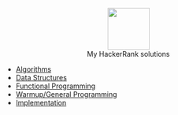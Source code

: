 <p align="center">
    <a href="https://www.hackerrank.com/ympons">
        <img height=85 src="https://d3keuzeb2crhkn.cloudfront.net/hackerrank/assets/styleguide/logo_wordmark-f5c5eb61ab0a154c3ed9eda24d0b9e31.svg">
    </a>
    <br>My HackerRank solutions
</p>

* [Algorithms](https://github.com/ympons/challenges/tree/master/hackerrank/algorithms)
* [Data Structures](https://github.com/ympons/challenges/tree/master/hackerrank/data-structures)
* [Functional Programming](https://github.com/ympons/challenges/tree/master/hackerrank/functional-programming)
* [Warmup/General Programming](https://github.com/ympons/challenges/tree/master/hackerrank/algorithms/warmup)
* [Implementation](https://github.com/ympons/challenges/tree/master/hackerrank/algorithms/implementation)
